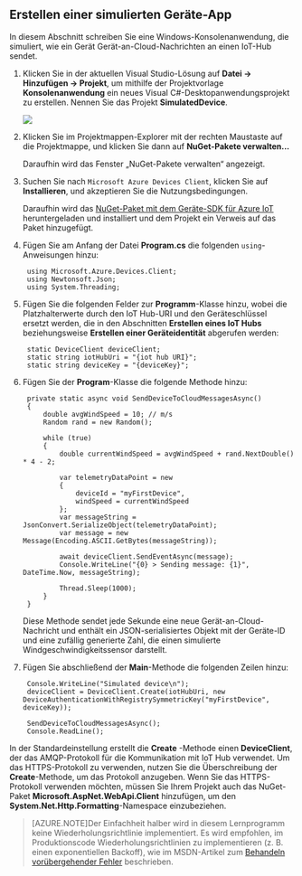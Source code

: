 ## Erstellen einer simulierten Geräte-App

In diesem Abschnitt schreiben Sie eine Windows-Konsolenanwendung, die simuliert, wie ein Gerät Gerät-an-Cloud-Nachrichten an einen IoT-Hub sendet.

1. Klicken Sie in der aktuellen Visual Studio-Lösung auf **Datei -> Hinzufügen -> Projekt**, um mithilfe der Projektvorlage **Konsolenanwendung** ein neues Visual C#-Desktopanwendungsprojekt zu erstellen. Nennen Sie das Projekt **SimulatedDevice**.

   	![][30]

2. Klicken Sie im Projektmappen-Explorer mit der rechten Maustaste auf die Projektmappe, und klicken Sie dann auf **NuGet-Pakete verwalten...**

	Daraufhin wird das Fenster „NuGet-Pakete verwalten“ angezeigt.

3. Suchen Sie nach `Microsoft Azure Devices Client`, klicken Sie auf **Installieren**, und akzeptieren Sie die Nutzungsbedingungen.

	Daraufhin wird das [NuGet-Paket mit dem Geräte-SDK für Azure IoT] heruntergeladen und installiert und dem Projekt ein Verweis auf das Paket hinzugefügt.

4. Fügen Sie am Anfang der Datei **Program.cs** die folgenden `using`-Anweisungen hinzu:

		using Microsoft.Azure.Devices.Client;
        using Newtonsoft.Json;
        using System.Threading;

5. Fügen Sie die folgenden Felder zur **Programm**-Klasse hinzu, wobei die Platzhalterwerte durch den IoT Hub-URI und den Geräteschlüssel ersetzt werden, die in den Abschnitten **Erstellen eines IoT Hubs** beziehungsweise **Erstellen einer Geräteidentität** abgerufen werden:

		static DeviceClient deviceClient;
        static string iotHubUri = "{iot hub URI}";
        static string deviceKey = "{deviceKey}";

6. Fügen Sie der **Program**-Klasse die folgende Methode hinzu:

		private static async void SendDeviceToCloudMessagesAsync()
        {
            double avgWindSpeed = 10; // m/s
            Random rand = new Random();

            while (true)
            {
                double currentWindSpeed = avgWindSpeed + rand.NextDouble() * 4 - 2;

                var telemetryDataPoint = new
                {
                    deviceId = "myFirstDevice",
                    windSpeed = currentWindSpeed
                };
                var messageString = JsonConvert.SerializeObject(telemetryDataPoint);
                var message = new Message(Encoding.ASCII.GetBytes(messageString));

                await deviceClient.SendEventAsync(message);
                Console.WriteLine("{0} > Sending message: {1}", DateTime.Now, messageString);

                Thread.Sleep(1000);
            }
        }

	Diese Methode sendet jede Sekunde eine neue Gerät-an-Cloud-Nachricht und enthält ein JSON-serialisiertes Objekt mit der Geräte-ID und eine zufällig generierte Zahl, die einen simulierte Windgeschwindigkeitssensor darstellt.

7. Fügen Sie abschließend der **Main**-Methode die folgenden Zeilen hinzu:

        Console.WriteLine("Simulated device\n");
        deviceClient = DeviceClient.Create(iotHubUri, new DeviceAuthenticationWithRegistrySymmetricKey("myFirstDevice", deviceKey));

        SendDeviceToCloudMessagesAsync();
        Console.ReadLine();

  In der Standardeinstellung erstellt die **Create** -Methode einen **DeviceClient**, der das AMQP-Protokoll für die Kommunikation mit IoT Hub verwendet. Um das HTTPS-Protokoll zu verwenden, nutzen Sie die Überschreibung der **Create**-Methode, um das Protokoll anzugeben. Wenn Sie das HTTPS-Protokoll verwenden möchten, müssen Sie Ihrem Projekt auch das NuGet-Paket **Microsoft.AspNet.WebApi.Client** hinzufügen, um den **System.Net.Http.Formatting**-Namespace einzubeziehen.


> [AZURE.NOTE]Der Einfachheit halber wird in diesem Lernprogramm keine Wiederholungsrichtlinie implementiert. Es wird empfohlen, im Produktionscode Wiederholungsrichtlinien zu implementieren (z. B. einen exponentiellen Backoff), wie im MSDN-Artikel zum [Behandeln vorübergehender Fehler] beschrieben.

<!-- Links -->

[NuGet-Paket mit dem Geräte-SDK für Azure IoT]: https://www.nuget.org/packages/Microsoft.Azure.Devices.Client/
[Behandeln vorübergehender Fehler]: https://msdn.microsoft.com/de-DE/library/hh680901(v=pandp.50).aspx

<!-- Images -->
[30]: ./media/iot-hub-getstarted-device-csharp/create-identity-csharp1.png

<!---HONumber=Nov15_HO2-->